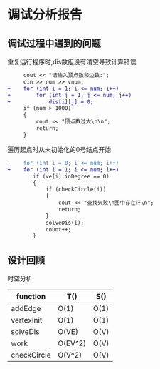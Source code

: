 # 调试分析报告

## 调试过程中遇到的问题

重复运行程序时,dis数组没有清空导致计算错误

```diff
     cout << "请输入顶点数和边数:";
     cin >> num >> vnum;
+    for (int i = 1; i <= num; i++)
+        for (int j = 1; j <= num; j++)
+            dis[i][j] = 0;
     if (num > 1000)
     {
         cout << "顶点数过大\n\n";
         return;
     }
```

遍历起点时从未初始化的0号结点开始
```diff
-    for (int i = 0; i <= num; i++)
+    for (int i = 1; i <= num; i++)
        if (ve[i].inDegree == 0)
        {
            if (checkCircle(i))
            {
                cout << "查找失败\n图中存在环\n";
                return;
            }
            solveDis(i);
            count++;
        }
```

## 设计回顾

时空分析

|function|T()|S()|
|-|-|-|
|addEdge|O(1)|O(1)|
|vertexInit|O(1)|O(1)|
|solveDis|O(VE)|O(V)|
|work|O(EV^2)|O(V)|
|checkCircle|O(V^2)|O(V)|
